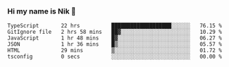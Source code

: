 ### Hi my name is Nik 👋

<!--
**NikDoe/NikDoe** is a ✨ _special_ ✨ repository because its `README.md` (this file) appears on your GitHub profile.

Here are some ideas to get you started:

- 🔭 I’m currently working on ...
- 🌱 I’m currently learning ...
- 👯 I’m looking to collaborate on ...
- 🤔 I’m looking for help with ...
- 💬 Ask me about ...
- 📫 How to reach me: ...
- 😄 Pronouns: ...
- ⚡ Fun fact: ...
-->

<!--START_SECTION:waka-->

```text
TypeScript       22 hrs          ███████████████████░░░░░░   76.15 %
GitIgnore file   2 hrs 58 mins   ██▓░░░░░░░░░░░░░░░░░░░░░░   10.29 %
JavaScript       1 hr 48 mins    █▓░░░░░░░░░░░░░░░░░░░░░░░   06.27 %
JSON             1 hr 36 mins    █▒░░░░░░░░░░░░░░░░░░░░░░░   05.57 %
HTML             29 mins         ▒░░░░░░░░░░░░░░░░░░░░░░░░   01.72 %
tsconfig         0 secs          ░░░░░░░░░░░░░░░░░░░░░░░░░   00.00 %
```

<!--END_SECTION:waka-->
